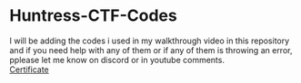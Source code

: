 # Huntress-CTF-Codes

I will be adding the codes i used in my walkthrough video in this repository and if you need help with any of them or if any of them is throwing an error, pplease let me know on discord or in youtube comments.  
[Certificate]('./66a997f652d774fb5d4fc2c6814e7df37bfc7009e8ee29f9386ac41bb5e981f0.png')
